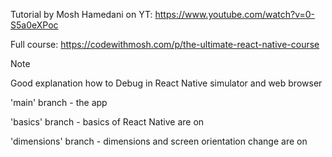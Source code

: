 Tutorial by Mosh Hamedani on YT: https://www.youtube.com/watch?v=0-S5a0eXPoc

Full course: https://codewithmosh.com/p/the-ultimate-react-native-course

> [!NOTE]
> Good explanation how to Debug in React Native simulator and web browser

'main' branch - the app

'basics' branch - basics of React Native are on

'dimensions' branch - dimensions and screen orientation change are on
